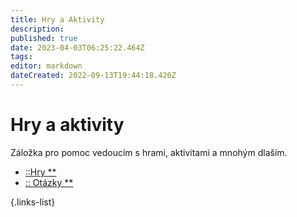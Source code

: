 ```yaml
---
title: Hry a Aktivity
description: 
published: true
date: 2023-04-03T06:25:22.464Z
tags: 
editor: markdown
dateCreated: 2022-09-13T19:44:18.420Z
---
```


# Hry a aktivity

Záložka pro pomoc vedoucím s hrami, aktivitami a mnohým dlaším.

- [::Hry **](Hry)
- [:: Otázky **](nart_historie)

{.links-list}

